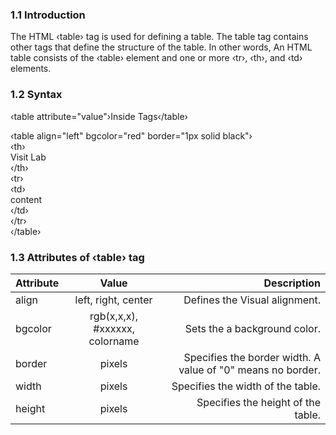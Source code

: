 ### 1.1 Introduction

The HTML ‹table› tag is used for defining a table. The table tag contains other tags that define the structure of the table. In other words, An HTML table consists of the ‹table› element and one or more ‹tr›, ‹th›, and ‹td› elements.

### 1.2 Syntax

‹table attribute="value"›Inside Tags‹/table›

‹table align="left" bgcolor="red" border="1px solid black"›
<br>
‹th›<br>
  Visit Lab<br>
‹/th›<br>
‹tr›<br>
  ‹td›<br>
    content<br>
  ‹/td›<br>
‹/tr›<br>
‹/table›


### 1.3 Attributes of ‹table› tag


|	Attribute   |     Value      |  Description    |
|----------|:-------------:|------:|
|  	align  |   left, right, center  |  Defines the Visual alignment. |
| 	bgcolor	 |   rgb(x,x,x), #xxxxxx, colorname  |  Sets the a background color. |
| border  |   pixels  | Specifies the border width. A value of "0" means no border.|
| 	width  		 |  pixels	  | Specifies the width of the table.|
| height   | pixels |   Specifies the height of the table.|




 
    	
  	 
  	  
  
  
